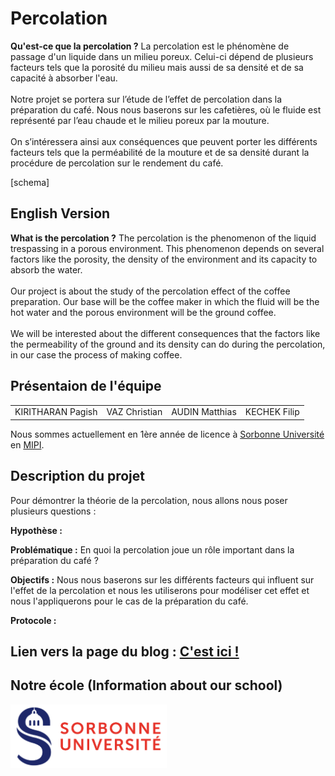 <style>
    background: url(images/coffee.jpg) no-repeat center center fixed;
    -webkit-background-size: cover;
    -moz-background-size: cover;
    -o-background-size: cover;
    background-size: cover;
}
</style>


# Percolation 

**Qu'est-ce que la percolation ?** La percolation est le phénomène de passage d'un liquide dans un milieu poreux. Celui-ci dépend de plusieurs facteurs tels que la porosité du milieu mais aussi de sa densité et de sa capacité à absorber l'eau.<br><br>
    Notre projet se portera sur l’étude de l’effet de percolation dans la préparation du café. Nous nous baserons sur les cafetières, où le fluide est représenté par l’eau chaude et le milieu poreux par la mouture.<br><br>
    On s’intéressera ainsi aux conséquences que peuvent porter les différents facteurs tels que la perméabilité de la mouture et de sa densité durant la procédure de percolation sur le rendement du café.

[schema] 

## English Version 

**What is the percolation ?** The percolation is the phenomenon of the liquid trespassing in a porous environment. This phenomenon depends on several factors like the porosity, the density of the environment and its capacity to absorb the water. <br><br>
    Our project is about the study of the percolation effect of the coffee preparation. Our base will be the coffee maker in which the fluid will be the hot water and the porous environment will be the ground coffee.<br><br>
    We will be interested about the different consequences that the factors like the permeability of the ground and its density can do during the percolation, in our case the process of making coffee.

## Présentaion de l'équipe

<table>
    <tr>
        <td>KIRITHARAN Pagish</td>
        <td>VAZ Christian</td>
        <td>AUDIN Matthias</td>
        <td>KECHEK Filip</td>
    </tr>
</table>


Nous sommes actuellement en 1ère année de licence à [Sorbonne Université](https://www.sorbonne-universite.fr/) en [MIPI](http://licence.premiereannee.sorbonne-universite.fr/fr/la-licence-1ere-annee/portail-mipi.html).

## Description du projet

Pour démontrer la théorie de la percolation, nous allons nous poser plusieurs questions :

**Hypothèse :** 

**Problématique :** En quoi la percolation joue un rôle important dans la préparation du café ?

**Objectifs :** Nous nous baserons sur les différents facteurs qui influent sur l'effet de la percolation et nous les utiliserons pour modéliser cet effet et nous l'appliquerons pour le cas de la préparation du café. 

**Protocole :**


## Lien vers la page du blog : <a href="blog.html"> C'est ici ! </a>

## Notre école (Information about our school)

<a href = "https://www.sorbonne-universite.fr/">
 <img src="./image/logo_su.png" width="250">
</a>
